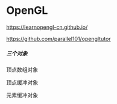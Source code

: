 # OpenGL

https://learnopengl-cn.github.io/

https://github.com/parallel101/opengltutor


##### 三个对象

顶点数组对象

顶点缓冲对象

元素缓冲对象